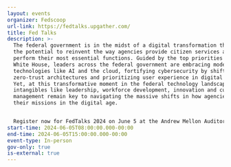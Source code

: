 ```yaml
---
layout: events
organizer: Fedscoop
url-link: https://fedtalks.upgather.com/
title: Fed Talks
description: >-
  The federal government is in the midst of a digital transformation that has
  the potential to reinvent the way agencies provide citizen services and
  perform their most essential functions. Guided by the top priorities of the
  White House, leaders across the federal government are embracing modern
  technologies like AI and the cloud, fortifying cybersecurity by shifting to
  zero-trust architectures and prioritizing user experience in digital services.
  Yet, at this transformative moment in the federal technology landscape,
  intangibles like leadership, workforce development, innovation and cultural
  management remain key to navigating the massive shifts in how agencies serve
  their missions in the digital age.


  Register now for FedTalks 2024 on June 5 at the Andrew Mellon Auditorium in downtown Washington, D.C. Hosted by FedScoop, FedTalks is the largest annual gathering of C-level executives, leaders and innovators from the government and tech communities. Now in its 15th year, FedTalks brings together more than 1,000 of the country’s most influential leaders for one day of discussion, exploring ways technology and people can transform government and our nation.
start-time: 2024-06-05T08:00:00.000-00:00
end-time: 2024-06-05T15:00:00.000-00:00
event-type: In-person
gov-only: true
is-external: true
---
```


